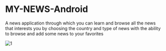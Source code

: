 # MY-NEWS-Android
A news application through which you can learn and browse all the news that interests you by choosing the country and type of news with the ability to browse and add some news to your favorites

![1](https://user-images.githubusercontent.com/47406119/141299003-5541eaaf-5253-4aa6-9ac4-a98452fc1819.png)

